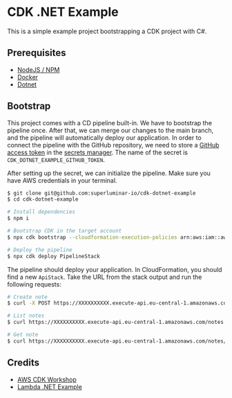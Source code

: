 # CDK .NET Example

This is a simple example project bootstrapping a CDK project with C#.

## Prerequisites
* [NodeJS / NPM](https://nodejs.org/en/)
* [Docker](https://www.docker.com/)
* [Dotnet](https://dotnet.microsoft.com/download)

## Bootstrap

This project comes with a CD pipeline built-in. We have to bootstrap the pipeline once. After that, we can merge our changes to the main branch, and the pipeline will automatically deploy our application. In order to connect the pipeline with the GitHub repository, we need to store a [GitHub access token](https://docs.github.com/en/github/authenticating-to-github/creating-a-personal-access-token) in the [secrets manager](https://aws.amazon.com/secrets-manager/). The name of the secret is `CDK_DOTNET_EXAMPLE_GITHUB_TOKEN`.

After setting up the secret, we can initialize the pipeline. Make sure you have AWS credentials in your terminal.

```sh
$ git clone git@github.com:superluminar-io/cdk-dotnet-example
$ cd cdk-dotnet-example

# Install dependencies
$ npm i

# Bootstrap CDK in the target account
$ npx cdk bootstrap --cloudformation-execution-policies arn:aws:iam::aws:policy/AdministratorAccess

# Deploy the pipeline
$ npx cdk deploy PipelineStack
```

The pipeline should deploy your application. In CloudFormation, you should find a new `ApiStack`. Take the URL from the stack output and run the following requests:

```sh
# Create note
$ curl -X POST https://XXXXXXXXXX.execute-api.eu-central-1.amazonaws.com/notes --data '{ "title": "Hello World", "content": "Mollit adipisicing ut dolore aliqua." }' -H 'Content-Type: application/json'

# List notes
$ curl https://XXXXXXXXXX.execute-api.eu-central-1.amazonaws.com/notes

# Get note
$ curl https://XXXXXXXXXX.execute-api.eu-central-1.amazonaws.com/notes/:id
```

## Credits

* [AWS CDK Workshop](https://cdkworkshop.com/40-dotnet.html)
* [Lambda .NET Example](https://github.com/aws-samples/aws-cdk-examples/tree/master/csharp/capitalize-string)